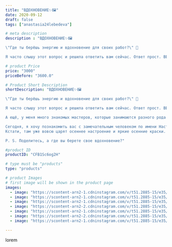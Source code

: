 ```yaml
---
title: "ВДОХНОВЕНИЕ✨🖼️"
date: 2020-09-12
draft: false
tags: ["anastasia24lebedeva"]

# meta description
description : "ВДОХНОВЕНИЕ✨🖼️

\"Где ты берёшь энергию и вдохновение для своих работ?\" 🤔

Я часто слышу этот вопрос и решила ответить вам сейчас. Ответ прост. ВЕЗДЕ... Я живу"

# product Price
price: "3000"
priceBefore: "3600.0"

# Product Short Description
shortDescription: "ВДОХНОВЕНИЕ✨🖼️

\"Где ты берёшь энергию и вдохновение для своих работ?\" 🤔

Я часто слышу этот вопрос и решила ответить вам сейчас. Ответ прост. ВЕЗДЕ... Я живу в замечательном месте. Особенно сейчас, когда за окном начинает желтеть листва🍂. Так получилось, что мои окна выходят на аллею, с клёнами🍁, каштанами и берёзами. И вид на это желто//-багряное великолепие необыкновенный...

А ещё, у меня много знакомых мастеров, которые занимаются разного рода творчеством🧸🎨🧶🧵🖼️. И когда дружишь с таким приятным и разносторонним коллективом, то не может быть иначе, как спокойно черпать вдохновение друг в друге.

Сегодня, я хочу познакомить вас с замечательным человеком по имени Настя. У неё небольшая мастерская @mini_lafka, где на свет появляются замечательные украшения для маленьких принцес🎀. 
Кстати, там уже вовсю царят осеннее настроение и яркие осенние краски. Подробности смотрите в моей карусели.

P. S. Поделитесь, а где вы берете свое вдохновение?"

#product ID
productID: "CFB1Sc6og2H"

# type must be "products"
type: "products"

# product Images
# first image will be shown in the product page
images:
  - image: "https://scontent-arn2-1.cdninstagram.com/v/t51.2885-15/e35/119071172_718489898879391_3284005343950297211_n.jpg?_nc_ht=scontent-arn2-1.cdninstagram.com&_nc_cat=103&_nc_ohc=WCi5aJoiNswAX-vFk1I&se=7&tp=1&oh=916b05957c45da88169964d31cb599fd&oe=605E1616&ig_cache_key=MjM5NjQzMDgzMjAxNjQ2MDEyNg%3D%3D.2"
  - image: "https://scontent-arn2-1.cdninstagram.com/v/t51.2885-15/e35/119234371_2639461729616826_3345030182591681970_n.jpg?_nc_ht=scontent-arn2-1.cdninstagram.com&_nc_cat=106&_nc_ohc=ia-ylduE88UAX_x5t2H&tp=1&oh=e15e810ba6ba2f8e7e7046656427e56c&oe=6060D427&ig_cache_key=MjM5NjQzMDgzMTk2NjE1NzAxNw%3D%3D.2"
  - image: "https://scontent-arn2-1.cdninstagram.com/v/t51.2885-15/e35/119115868_164887128562742_7823709006671081189_n.jpg?_nc_ht=scontent-arn2-1.cdninstagram.com&_nc_cat=102&_nc_ohc=s_torKXmbhsAX_l0WnZ&tp=1&oh=4043413a7bded88a5e70c19bf061ca44&oe=60617181&ig_cache_key=MjM5NjQzMDgzMTk4Mjg0MjIxMg%3D%3D.2"
  - image: "https://scontent-arn2-2.cdninstagram.com/v/t51.2885-15/e35/119058951_726666824547377_8571544516065473728_n.jpg?_nc_ht=scontent-arn2-2.cdninstagram.com&_nc_cat=105&_nc_ohc=FHnFte8gJwYAX8oFCcu&tp=1&oh=03c64b68fa46003c4992a05b89592b5e&oe=6060C31E&ig_cache_key=MjM5NjQzMDgzMTk5OTY2MDY4Mg%3D%3D.2"
  - image: "https://scontent-arn2-1.cdninstagram.com/v/t51.2885-15/e35/119206062_2800991410226687_2031279513503488657_n.jpg?_nc_ht=scontent-arn2-1.cdninstagram.com&_nc_cat=111&_nc_ohc=TdmJ63x0MBQAX-DUI4G&tp=1&oh=14b74370754d511b2b547bcae49c9fe3&oe=605EBE36&ig_cache_key=MjM5NjQzMDgzMTk4Mjg2NDgwMg%3D%3D.2"
  - image: "https://scontent-arn2-2.cdninstagram.com/v/t51.2885-15/e35/119135050_318181986158148_3993192061044855000_n.jpg?_nc_ht=scontent-arn2-2.cdninstagram.com&_nc_cat=100&_nc_ohc=Uxyokea4eD8AX-y7PiS&se=7&tp=1&oh=d65e7d7bceb20ed8651e0991c9cc358e&oe=6060BBE9&ig_cache_key=MjM5NjQzMDgzMjAwODAwNzAzNQ%3D%3D.2"
  - image: "https://scontent-arn2-1.cdninstagram.com/v/t51.2885-15/e35/119069459_3447803198602138_2424665572350727029_n.jpg?_nc_ht=scontent-arn2-1.cdninstagram.com&_nc_cat=110&_nc_ohc=KslaECJmgNsAX-oCmtg&se=7&tp=1&oh=ea85bbabb6d7d4bb2cf851ee28bc3153&oe=605F9FD3&ig_cache_key=MjM5NjQzMDgzMjAyNDc1OTU3OA%3D%3D.2"

---
```

lorem
